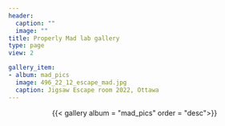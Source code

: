 ```yaml
---
header:
  caption: ""
  image: ""
title: Properly Mad lab gallery
type: page
view: 2

gallery_item:
- album: mad_pics
  image: 496_22_12_escape_mad.jpg
  caption: Jigsaw Escape room 2022, Ottawa
---
```

<center>
{{< gallery album = "mad_pics" order = "desc">}}
</center>
